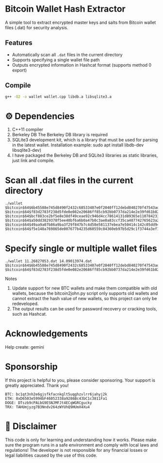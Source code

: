 # Bitcoin Wallet Hash Extractor

A simple tool to extract encrypted master keys and salts from Bitcoin wallet files (.dat) for security analysis.

## Features
- Automatically scan all `.dat` files in the current directory
- Supports specifying a single wallet file path
- Outputs encrypted information in Hashcat format (supports method 0 export)

## Compile
```bash
g++ -O2 -o wallet wallet.cpp libdb.a libsqlite3.a
```
# ⚙️ Dependencies

1. C++11 compiler
2. Berkeley DB The Berkeley DB library is required
3. SQLite3 development kit, which is a library that must be used for parsing in the latest wallet. Installation example: sudo apt install libdb-dev libsqlite3-dev)
4. I have packaged the Berkeley DB and SQLite3 libraries as static libraries, just link and compile.

# Scan all .dat files in the current directory
```
./wallet
$bitcoin$64$6b45588e745d8490f2432c68533407e0f2040ff12debd840270f47543ad47c16$16$0af493ab2796f208$99974$2$00$2$00
$bitcoin$64$f83d2783f238d5fde0e082e20686ff85cb92bb0737da214e2e39fd61b828bf6c$16$adfbb9cfa83e9cf6$135318$2$00$2$00
$bitcoin$64$bcf883ce2bf5e8e38df49ceae92c946d4cc78614131d89365e11078423350bf7$16$8bbb805fa36b918e$63241$2$00$2$00
$bitcoin$64$a50dd3829378f5ee40bf6a6b0a47b0c3ae0a83ccf35ca487742765623a2df714$16$2236f42204c91a50$129704$2$00$2$00
$bitcoin$64$49aa9a07b86a9ba3f29f847b7c4d58e581137ebea7e50414c142c05dd942ac28$16$ea58017c72d4a60f$19929$2$00$2$00
$bitcoin$64$f5e148a769865de007677b4235d60559c84360eb97b5d29c1f3744a3ef1992a5$16$ebd71877389b36c4$118376$2$00$2$00

```
# Specify single or multiple wallet files
```
./wallet 11.26827053.dat 14.09013974.dat
$bitcoin$64$6b45588e745d8490f2432c68533407e0f2040ff12debd840270f47543ad47c16$16$0af493ab2796f208$99974$2$00$2$00
$bitcoin$64$f83d2783f238d5fde0e082e20686ff85cb92bb0737da214e2e39fd61b828bf6c$16$adfbb9cfa83e9cf6$135318$2$00$2$00
```

Notes
1. Update support for new BTC wallets and make them compatible with old wallets, because the bitcoin2john.py script only supports old wallets and cannot extract the hash value of new wallets, so this project can only be redeveloped.
2. The output results can be used for password recovery or cracking tools, such as Hashcat.

# Acknowledgements

Help create: gemini

# Sponsorship
If this project is helpful to you, please consider sponsoring. Your support is greatly appreciated. Thank you!
```
BTC: bc1qt3nh2e6gjsfkfacnkglt5uqghzvlrr6jahyj2k
ETH: 0xD6503e5994bF46052338a9286Bc43bC1c3811Fa1
DOGE: DTszb9cPALbG9ESNJMFJt4ECqWGRCgucky
TRX: TAHUmjyzg7B3Nndv264zWYUhQ9HUmX4Xu4
```
# 📜 Disclaimer
This code is only for learning and understanding how it works.
Please make sure the program runs in a safe environment and comply with local laws and regulations!
The developer is not responsible for any financial losses or legal liabilities caused by the use of this code.
